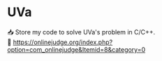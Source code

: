 # UVa
📥 Store my code to solve UVa's problem in C/C++. <br>
🔗 https://onlinejudge.org/index.php?option=com_onlinejudge&Itemid=8&category=0
